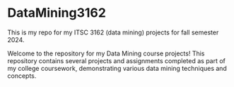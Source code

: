 # DataMining3162
This is my repo for my ITSC 3162 (data mining) projects for fall semester 2024.

Welcome to the repository for my Data Mining course projects! This repository contains several projects and assignments completed as part of my college coursework, demonstrating various data mining techniques and concepts.
